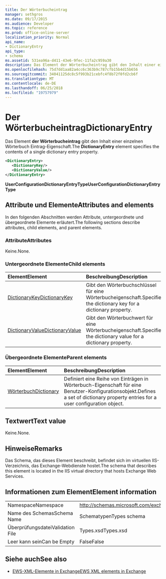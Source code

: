 ```yaml
---
title: Der Wörterbucheintrag
manager: sethgros
ms.date: 09/17/2015
ms.audience: Developer
ms.topic: reference
ms.prod: office-online-server
localization_priority: Normal
api_name:
- DictionaryEntry
api_type:
- schema
ms.assetid: 531ea96a-d411-43e6-9fec-11fa2c959a30
description: Das Element der Wörterbucheintrag gibt den Inhalt einer einzelnen Wörterbuch Eintrag-Eigenschaft.
ms.openlocfilehash: 75d7dd1aa82a4cc6c363b9c787cfb15b4d15b656
ms.sourcegitcommit: 34041125dc8c5f993b21cebfc4f8b72f0fd2cb6f
ms.translationtype: MT
ms.contentlocale: de-DE
ms.lasthandoff: 06/25/2018
ms.locfileid: "19757979"
---
```

# <a name="dictionaryentry"></a><span data-ttu-id="48e85-103">Der Wörterbucheintrag</span><span class="sxs-lookup"><span data-stu-id="48e85-103">DictionaryEntry</span></span>

<span data-ttu-id="48e85-104">Das Element **der Wörterbucheintrag** gibt den Inhalt einer einzelnen Wörterbuch Eintrag-Eigenschaft.</span><span class="sxs-lookup"><span data-stu-id="48e85-104">The **DictionaryEntry** element specifies the contents of a single dictionary entry property.</span></span> 
  
```xml
<DictionaryEntry>
   <DictionaryKey/>
   <DictionaryValue/>
</DictionaryEntry>
```

 <span data-ttu-id="48e85-105">**UserConfigurationDictionaryEntryType**</span><span class="sxs-lookup"><span data-stu-id="48e85-105">**UserConfigurationDictionaryEntryType**</span></span>
## <a name="attributes-and-elements"></a><span data-ttu-id="48e85-106">Attribute und Elemente</span><span class="sxs-lookup"><span data-stu-id="48e85-106">Attributes and elements</span></span>

<span data-ttu-id="48e85-107">In den folgenden Abschnitten werden Attribute, untergeordnete und übergeordnete Elemente erläutert.</span><span class="sxs-lookup"><span data-stu-id="48e85-107">The following sections describe attributes, child elements, and parent elements.</span></span>
  
### <a name="attributes"></a><span data-ttu-id="48e85-108">Attribute</span><span class="sxs-lookup"><span data-stu-id="48e85-108">Attributes</span></span>

<span data-ttu-id="48e85-109">Keine.</span><span class="sxs-lookup"><span data-stu-id="48e85-109">None.</span></span>
  
### <a name="child-elements"></a><span data-ttu-id="48e85-110">Untergeordnete Elemente</span><span class="sxs-lookup"><span data-stu-id="48e85-110">Child elements</span></span>

|<span data-ttu-id="48e85-111">**Element**</span><span class="sxs-lookup"><span data-stu-id="48e85-111">**Element**</span></span>|<span data-ttu-id="48e85-112">**Beschreibung**</span><span class="sxs-lookup"><span data-stu-id="48e85-112">**Description**</span></span>|
|:-----|:-----|
|[<span data-ttu-id="48e85-113">DictionaryKey</span><span class="sxs-lookup"><span data-stu-id="48e85-113">DictionaryKey</span></span>](dictionarykey.md) <br/> |<span data-ttu-id="48e85-114">Gibt den Wörterbuchschlüssel für eine Wörterbucheigenschaft.</span><span class="sxs-lookup"><span data-stu-id="48e85-114">Specifies the dictionary key for a dictionary property.</span></span>  <br/> |
|[<span data-ttu-id="48e85-115">DictionaryValue</span><span class="sxs-lookup"><span data-stu-id="48e85-115">DictionaryValue</span></span>](dictionaryvalue.md) <br/> |<span data-ttu-id="48e85-116">Gibt den Wörterbuchwert für eine Wörterbucheigenschaft.</span><span class="sxs-lookup"><span data-stu-id="48e85-116">Specifies the dictionary value for a dictionary property.</span></span>  <br/> |
   
### <a name="parent-elements"></a><span data-ttu-id="48e85-117">Übergeordnete Elemente</span><span class="sxs-lookup"><span data-stu-id="48e85-117">Parent elements</span></span>

|<span data-ttu-id="48e85-118">**Element**</span><span class="sxs-lookup"><span data-stu-id="48e85-118">**Element**</span></span>|<span data-ttu-id="48e85-119">**Beschreibung**</span><span class="sxs-lookup"><span data-stu-id="48e85-119">**Description**</span></span>|
|:-----|:-----|
|[<span data-ttu-id="48e85-120">Wörterbuch</span><span class="sxs-lookup"><span data-stu-id="48e85-120">Dictionary</span></span>](dictionary.md) <br/> |<span data-ttu-id="48e85-121">Definiert eine Reihe von Einträgen in Wörterbuch-Eigenschaft für eine Benutzer-Konfigurationsobjekt.</span><span class="sxs-lookup"><span data-stu-id="48e85-121">Defines a set of dictionary property entries for a user configuration object.</span></span>  <br/> |
   
## <a name="text-value"></a><span data-ttu-id="48e85-122">Textwert</span><span class="sxs-lookup"><span data-stu-id="48e85-122">Text value</span></span>

<span data-ttu-id="48e85-123">Keine.</span><span class="sxs-lookup"><span data-stu-id="48e85-123">None.</span></span>
  
## <a name="remarks"></a><span data-ttu-id="48e85-124">Hinweise</span><span class="sxs-lookup"><span data-stu-id="48e85-124">Remarks</span></span>

<span data-ttu-id="48e85-125">Das Schema, das dieses Element beschreibt, befindet sich im virtuellen IIS-Verzeichnis, das Exchange-Webdienste hostet.</span><span class="sxs-lookup"><span data-stu-id="48e85-125">The schema that describes this element is located in the IIS virtual directory that hosts Exchange Web Services.</span></span>
  
## <a name="element-information"></a><span data-ttu-id="48e85-126">Informationen zum Element</span><span class="sxs-lookup"><span data-stu-id="48e85-126">Element information</span></span>

|||
|:-----|:-----|
|<span data-ttu-id="48e85-127">Namespace</span><span class="sxs-lookup"><span data-stu-id="48e85-127">Namespace</span></span>  <br/> |http://schemas.microsoft.com/exchange/services/2006/types  <br/> |
|<span data-ttu-id="48e85-128">Name des Schemas</span><span class="sxs-lookup"><span data-stu-id="48e85-128">Schema Name</span></span>  <br/> |<span data-ttu-id="48e85-129">Schematypen</span><span class="sxs-lookup"><span data-stu-id="48e85-129">Types schema</span></span>  <br/> |
|<span data-ttu-id="48e85-130">Überprüfungsdatei</span><span class="sxs-lookup"><span data-stu-id="48e85-130">Validation File</span></span>  <br/> |<span data-ttu-id="48e85-131">Types.xsd</span><span class="sxs-lookup"><span data-stu-id="48e85-131">Types.xsd</span></span>  <br/> |
|<span data-ttu-id="48e85-132">Leer kann sein</span><span class="sxs-lookup"><span data-stu-id="48e85-132">Can be Empty</span></span>  <br/> |<span data-ttu-id="48e85-133">False</span><span class="sxs-lookup"><span data-stu-id="48e85-133">False</span></span>  <br/> |
   
## <a name="see-also"></a><span data-ttu-id="48e85-134">Siehe auch</span><span class="sxs-lookup"><span data-stu-id="48e85-134">See also</span></span>

- [<span data-ttu-id="48e85-135">EWS-XML-Elemente in Exchange</span><span class="sxs-lookup"><span data-stu-id="48e85-135">EWS XML elements in Exchange</span></span>](ews-xml-elements-in-exchange.md)

